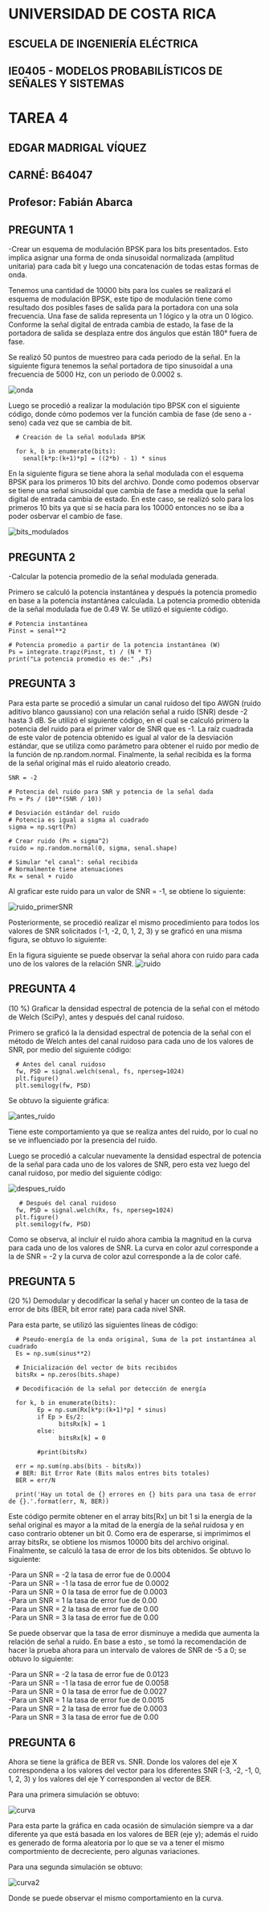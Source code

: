 # UNIVERSIDAD DE COSTA RICA
## ESCUELA DE INGENIERÍA ELÉCTRICA

## IE0405 - MODELOS PROBABILÍSTICOS DE SEÑALES Y SISTEMAS 

# TAREA 4

## EDGAR MADRIGAL VÍQUEZ
## CARNÉ: B64047
## Profesor: Fabián Abarca


##  PREGUNTA 1 
-Crear un esquema de modulación BPSK para los bits presentados. Esto implica asignar una forma de onda sinusoidal normalizada (amplitud unitaria) para cada bit y luego una concatenación de todas estas formas de onda.

Tenemos una cantidad de 10000 bits para los cuales se realizará el esquema de modulación BPSK, este tipo de modulación tiene como resultado dos posibles fases de salida para la portadora con una sola frecuencia. Una fase de salida representa un 1 lógico y la otra un 0 lógico. Conforme la señal digital de entrada cambia de estado, la fase de la portadora de salida se desplaza entre dos ángulos que están 180° fuera de fase.

Se realizó 50 puntos de muestreo para cada periodo de la señal. En la siguiente figura tenemos la señal portadora de tipo sinusoidal a una frecuencia de 5000 Hz, con un periodo de 0.0002 s. 

![onda](/onda.png)


Luego se procedió a realizar la modulación tipo BPSK con el siguiente código, donde cómo podemos ver la función cambia de fase (de seno a -seno) cada vez que se cambia de bit.

      # Creación de la señal modulada BPSK
      
      for k, b in enumerate(bits):
        senal[k*p:(k+1)*p] = ((2*b) - 1) * sinus
        

En la siguiente figura se tiene ahora la señal modulada con el esquema BPSK para los primeros 10 bits del archivo. Donde como podemos observar se tiene una señal sinusoidal que cambia de fase a medida que la señal digital de entrada cambia de estado. En este caso, se realizó solo para los primeros 10 bits ya que si se hacía para los 10000 entonces no se iba a poder osbervar el cambio de fase.

![bits_modulados](/bits_modulados.png)


##  PREGUNTA 2

-Calcular la potencia promedio de la señal modulada generada.

Primero se calculó la potencia instantánea y después la potencia promedio en base a la potencia instantánea calculada. La potencia promedio obtenida de la señal modulada fue de 0.49 W. Se utilizó el siguiente código.

    # Potencia instantánea
    Pinst = senal**2

    # Potencia promedio a partir de la potencia instantánea (W)
    Ps = integrate.trapz(Pinst, t) / (N * T)
    print("La potencia promedio es de:" ,Ps)


##  PREGUNTA 3

Para esta parte se procedió a simular un canal ruidoso del tipo AWGN (ruido aditivo blanco gaussiano) con una relación señal a ruido (SNR) desde -2 hasta 3 dB. Se utilizó el siguiente código, en el cual se calculó primero la potencia del ruido para el primer valor de SNR que es -1. La raíz cuadrada de este valor de potencia obtenido es igual al valor de la desviación estándar, que se utiliza como parámetro para obtener el ruido por medio de la función de np.random.normal. Finalmente, la señal recibida es la forma de la señal original más el ruido aleatorio creado.

    SNR = -2

    # Potencia del ruido para SNR y potencia de la señal dada
    Pn = Ps / (10**(SNR / 10))

    # Desviación estándar del ruido
    # Potencia es igual a sigma al cuadrado
    sigma = np.sqrt(Pn)

    # Crear ruido (Pn = sigma^2)
    ruido = np.random.normal(0, sigma, senal.shape)

    # Simular "el canal": señal recibida
    # Normalmente tiene atenuaciones
    Rx = senal + ruido

Al graficar este ruido para un valor de SNR = -1, se obtiene lo siguiente:

![ruido_primerSNR](/ruido_primerSNR.png)


Posteriormente, se procedió realizar el mismo procedimiento para todos los valores de SNR solicitados (-1, -2, 0, 1, 2, 3) y se graficó en una misma figura, se obtuvo lo siguiente:

En la figura siguiente se puede observar la señal ahora con ruido para cada uno de los valores de la relación SNR.
![ruido](/ruido.png)



##  PREGUNTA 4
(10 %) Graficar la densidad espectral de potencia de la señal con el método de Welch (SciPy), antes y después del canal ruidoso.

Primero se graficó la la densidad espectral de potencia de la señal con el método de Welch antes del canal ruidoso para cada uno de los valores de SNR, por medio del siguiente código:

      # Antes del canal ruidoso
      fw, PSD = signal.welch(senal, fs, nperseg=1024)
      plt.figure()
      plt.semilogy(fw, PSD)

Se obtuvo la siguiente gráfica:

![antes_ruido](/antes_ruido.png)

Tiene este comportamiento ya que se realiza antes del ruido, por lo cual no se ve influenciado por la presencia del ruido.

Luego se procedió a calcular nuevamente la densidad espectral de potencia de la señal para cada uno de los valores de SNR, pero esta vez luego del canal ruidoso, por medio del siguiente código:

![despues_ruido](/despues_ruido.png)

       # Después del canal ruidoso
      fw, PSD = signal.welch(Rx, fs, nperseg=1024)
      plt.figure()
      plt.semilogy(fw, PSD)

Como se observa, al incluir el ruido ahora cambia la magnitud en la curva para cada uno de los valores de SNR. La curva en color azul corresponde a la de SNR = -2 y la curva de color azul corresponde a la de color café.


##  PREGUNTA 5
(20 %) Demodular y decodificar la señal y hacer un conteo de la tasa de error de bits (BER, bit error rate) para cada nivel SNR.

Para esta parte, se utilizó las siguientes líneas de código:

      # Pseudo-energía de la onda original, Suma de la pot instantánea al cuadrado
      Es = np.sum(sinus**2)

      # Inicialización del vector de bits recibidos
      bitsRx = np.zeros(bits.shape)

      # Decodificación de la señal por detección de energía
      
      for k, b in enumerate(bits):
            Ep = np.sum(Rx[k*p:(k+1)*p] * sinus)
            if Ep > Es/2:
                  bitsRx[k] = 1
            else:
                  bitsRx[k] = 0

            #print(bitsRx)

      err = np.sum(np.abs(bits - bitsRx))
      # BER: Bit Error Rate (Bits malos entres bits totales)
      BER = err/N

      print('Hay un total de {} errores en {} bits para una tasa de error de {}.'.format(err, N, BER))

Este código permite obtener en el array bits[Rx] un bit 1 si la energía de la señal original es mayor a la mitad de la energía de la señal ruidosa y en caso contrario obtener un bit 0. Como era de esperarse, si imprimimos el array bitsRx, se obtiene los mismos 10000 bits del archivo original. Finalmente, se calculó la tasa de error de los bits obtenidos. Se obtuvo lo siguiente:

-Para un SNR = -2 la tasa de error fue de 0.0004  
-Para un SNR = -1 la tasa de error fue de 0.0002  
-Para un SNR = 0 la tasa de error fue de 0.0003  
-Para un SNR = 1 la tasa de error fue de 0.00  
-Para un SNR = 2 la tasa de error fue de 0.00  
-Para un SNR = 3 la tasa de error fue de 0.00

Se puede observar que la tasa de error disminuye a medida que aumenta la relación de señal a ruido. En base a esto , se tomó la recomendación de hacer la prueba ahora para un intervalo de valores de SNR de -5 a 0; se obtuvo lo siguiente:


-Para un SNR = -2 la tasa de error fue de 0.0123  
-Para un SNR = -1 la tasa de error fue de 0.0058  
-Para un SNR = 0 la tasa de error fue de 0.0027  
-Para un SNR = 1 la tasa de error fue de 0.0015  
-Para un SNR = 2 la tasa de error fue de 0.0003  
-Para un SNR = 3 la tasa de error fue de 0.00


##  PREGUNTA 6

Ahora se tiene la gráfica de BER vs. SNR. Donde los valores del eje X correspondena a los valores del vector para los diferentes SNR (-3, -2, -1, 0, 1, 2, 3) y los valores del eje Y corresponden al vector de BER.

Para una primera simulación se obtuvo:

![curva](/curva3.png)

Para esta parte la gráfica en cada ocasión de simulación siempre va a dar diferente ya que está basada en los valores de BER (eje y); además el ruido es generado de forma aleatoria por lo que se va a tener el mismo comportmiento de decreciente, pero algunas variaciones. 

Para una segunda simulación se obtuvo:

![curva2](/curva4.png)

Donde se puede observar el mismo comportamiento en la curva.





